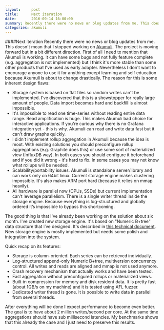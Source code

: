 ```yaml
---
layout:     post
title:      Next iteration
date:       2016-09-14 16:00:00
summary: Recently there were no news or blog updates from me. This doesn't mean that I stopped working on Akumuli. The project is moving forward but in a bit different direction.
categories: akumuli
---
```

####Next iteration
Recently there were no news or blog updates from me. This doesn't mean that I stopped working on [Akumuli](https://github.com/akumuli/Akumuli). The project is moving forward but in a bit different direction.
First of all I need to mention that Akumuli is working. It can have some bugs and not fully feature complete (e.g. aggregation is not implemented) but I think it's more stable than some other products that I've used as early adopter. Nevertheless I don't want to encourage anyone to use it for anything except learning and self education because Akumuli is about to change drastically. The reason for this is some inherent design flaws:

- Storage system is based on flat files so random writes can't be implemented. I've discovered that this is a showstopper for really large amount of people. Data import becomes hard and backfill is almost impossible.
- It's impossible to read one time-series without reading entire data range. Read amplification is huge. This makes Akumuli bad choice for interactive applications. If you're curious why there is no Grafana integration yet - this is why. Akumuli can read and write data fast but it can't draw graphs quickly.
- I didn't implement rollup aggregation in Akumuli because the idea is moot. With existing solutions you should preconfigure rollup aggregations (e.g. Graphite does this) or use some sort of materialized view (InfluxDB way). In both cases you should configure it beforehand and if you did it wrong - it's hard to fix. In some cases you may not know what rollups will be needed.
- Scalability/portability issues. Akumuli is standalone server/library and can work only on 64bit linux. Current storage engine makes clustering impossible. It's also makes ARM port hard (because it relies on mmap heavily).
- All hardware is parallel now (CPUs, SSDs) but current implementation can't leverage parallelism. There is a single writer thread inside the storage engine. Because everything is log-structured and globally ordered it’s impossible to bypass this shortcoming.

The good thing is that I've already been working on the solution about six month. I've created new storage engine. It's based on "Numeric B+tree" data structure that I’ve designed. It's described in [this technical document](https://docs.google.com/document/d/1jFK8E3CZSqR5IPsMGojm2LknkNyUZA7tY51N6IgzW_g/pub).
New storage engine is mostly implemented but needs some polish and integration into the system.

Quick recap on its features:

- Storage is column-oriented. Each series can be retrieved individually.
- Log-structured append-only Numeric B+tree, multiversion concurrency control. All writes and reads are aligned and mmap is not used anymore.
- Crash recovery mechanism that actually works and have been tested.
- Fast aggregation without preconfigured rollups or materialized views.
- Built-in compression for memory and disk resident data. It is pretty fast (about 1GB/s on my machine) and it is tested using AFL fuzzer.
- Dedicated writer thread is gone. It is possible to write data in parallel from several threads.

After everything will be done I expect performance to become even better. The goal is to have about 2 million writes/second per core. At the same time aggregations should have sub millisecond latencies. My benchmarks shows that this already the case and I just need to preserve this results.
